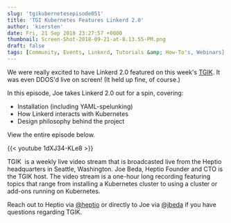 ```yaml
---
slug: 'tgikubernetesepisode051'
title: 'TGI Kubernetes Features Linkerd 2.0'
author: 'kiersten'
date: Fri, 21 Sep 2018 23:27:57 +0000
thumbnail: Screen-Shot-2018-09-21-at-8.13.55-PM.png
draft: false
tags: [Community, Events, Linkerd, Tutorials &amp; How-To's, Webinars]
---
```


We were really excited to have Linkerd 2.0 featured on this
week's [TGIK](https://www.youtube.com/channel/UCjQU5ZI2mHswy7OOsii_URg). It was
even DDOS'd live on screen! (It held up fine, of course.)

In this episode, Joe takes Linkerd 2.0 out for a spin, covering:

- Installation (including YAML-spelunking)
- How Linkerd interacts with Kubernetes
- Design philosophy behind the project

View the entire episode below.

{{< youtube 1dXJ34-KLe8 >}}

TGIK  is a weekly live video stream that is broadcasted live from the Heptio
headquarters in Seattle, Washington. Joe Beda, Heptio Founder and CTO is the
TGIK host. The video stream is a one-hour long recording featuring topics that
range from installing a Kubernetes cluster to using a cluster or add-ons running
on Kubernetes.

Reach out to Heptio via [@heptio](https://twitter.com/heptio) or directly to Joe
via [@jbeda](https://twitter.com/jbeda) if you have questions regarding TGIK.
